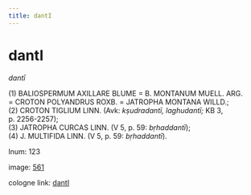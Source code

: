 ```yaml
---
title: dantI
---
```


# dantI

<i>dantī</i>  <div n="P" />(1) <bot>BALIOSPERMUM AXILLARE BLUME</bot> = <bot>B. MONTANUM MUELL. ARG.</bot> <div n="lb" />= <bot>CROTON POLYANDRUS ROXB.</bot> = <bot>JATROPHA MONTANA WILLD.</bot>; <div n="P" />(2) <bot>CROTON TIGLIUM LINN.</bot> (Avk: <i>kṣudradantī, laghudantī;</i> KB 3, <div n="lb" />p. 2256-2257); <div n="P" />(3) <bot>JATROPHA CURCAS LINN.</bot> (V 5, p. 59: <i>bṛhaddantī</i>); <div n="P" />(4) <bot>J. MULTIFIDA LINN.</bot> (V 5, p. 59: <i>bṛhaddantī</i>).

lnum: 123

image: [561](https://www.sanskrit-lexicon.uni-koeln.de/scans/csl-apidev/servepdf.php?dict=snp&page=561)

cologne link: [dantI](https://sanskrit-lexicon.uni-koeln.de/scans/csl-apidev/getword.php?dict=snp&key=dantI)

